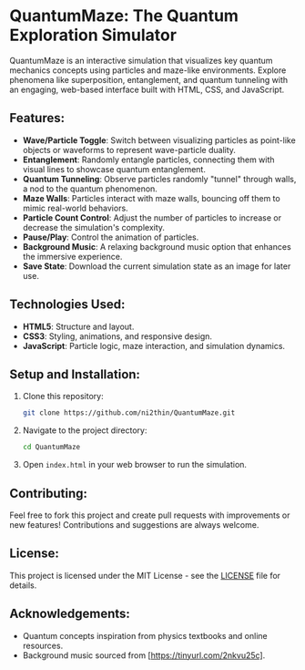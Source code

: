 # QuantumMaze: The Quantum Exploration Simulator

QuantumMaze is an interactive simulation that visualizes key quantum mechanics concepts using particles and maze-like environments. Explore phenomena like superposition, entanglement, and quantum tunneling with an engaging, web-based interface built with HTML, CSS, and JavaScript.

## Features:
- **Wave/Particle Toggle**: Switch between visualizing particles as point-like objects or waveforms to represent wave-particle duality.
- **Entanglement**: Randomly entangle particles, connecting them with visual lines to showcase quantum entanglement.
- **Quantum Tunneling**: Observe particles randomly "tunnel" through walls, a nod to the quantum phenomenon.
- **Maze Walls**: Particles interact with maze walls, bouncing off them to mimic real-world behaviors.
- **Particle Count Control**: Adjust the number of particles to increase or decrease the simulation's complexity.
- **Pause/Play**: Control the animation of particles.
- **Background Music**: A relaxing background music option that enhances the immersive experience.
- **Save State**: Download the current simulation state as an image for later use.

## Technologies Used:
- **HTML5**: Structure and layout.
- **CSS3**: Styling, animations, and responsive design.
- **JavaScript**: Particle logic, maze interaction, and simulation dynamics.

## Setup and Installation:
1. Clone this repository:
    ```bash
    git clone https://github.com/ni2thin/QuantumMaze.git
    ```
2. Navigate to the project directory:
    ```bash
    cd QuantumMaze
    ```
3. Open `index.html` in your web browser to run the simulation.

## Contributing:
Feel free to fork this project and create pull requests with improvements or new features! Contributions and suggestions are always welcome.

## License:
This project is licensed under the MIT License - see the [LICENSE](LICENSE) file for details.

## Acknowledgements:
- Quantum concepts inspiration from physics textbooks and online resources.
- Background music sourced from [https://tinyurl.com/2nkvu25c].
